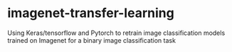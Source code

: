 # imagenet-transfer-learning
Using Keras/tensorflow and Pytorch to retrain image classification models trained on Imagenet for a binary image classification task
